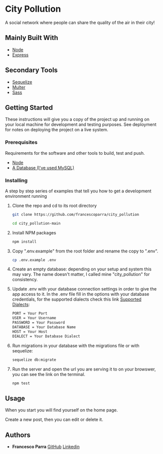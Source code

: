 # City Pollution

A social network where people can share the quality of the air in their city!

## Mainly Built With

- [Node](https://nodejs.org/it/)
- [Express](https://expressjs.com/it/)

## Secondary Tools

- [Sequelize](https://sequelize.org/)
- [Multer](https://www.npmjs.com/package/multer)
- [Sass](https://sass-lang.com/)

## Getting Started

These instructions will give you a copy of the project up and running on
your local machine for development and testing purposes. 
See deployment for notes on deploying the project on a live system.

### Prerequisites

Requirements for the software and other tools to build, test and push. 

- [Node](https://nodejs.org/it/download/)
- [A Database (I've used MySQL)](https://towardsdatascience.com/top-10-databases-to-use-in-2021-d7e6a85402ba)

### Installing

A step by step series of examples that tell you how to get a development
environment running

1. Clone the repo and cd to its root directory
   ```sh
   git clone https://github.com/francescoparra/city_pollution

   cd city_pollution-main
   ```
2. Install NPM packages
   ```sh
   npm install
   ```
3. Copy ".env.example" from the root folder and rename the copy to ".env".
   ```sh
   cp .env.example .env
   ```
5. Create an empty database: depending on your setup and system this may vary. The name doesn't matter, I called mine "city_pollution" for consistency.

6. Update .env with your database connection settings in order to give the app access to it. In the .env file fill in the options with your database credentials, for the supported dialects check this link [Supported Dialects](https://sequelize.org/master/manual/getting-started.html):

   ```sh
   PORT = Your Port
   USER = Your Username
   PASSWORD = Your Password
   DATABASE = Your Database Name
   HOST = Your Host
   DIALECT = Your Database Dialect 
   ```

8. Run migrations in your database with the migrations file or with sequelize:
   ```sh
   sequelize db:migrate
   ```

9. Run the server and open the url you are serving it to on your browswer, you can see the link on the terminal.

    ```sh
    npm test
    ```

## Usage

When you start you will find yourself on the home page. 

Create a new post, then you can edit or delete it.

## Authors

  - **Francesco Parra**
    [GitHub](https://github.com/francescoparra)
    [Linkedin](https://www.linkedin.com/in/francescoparra/)


